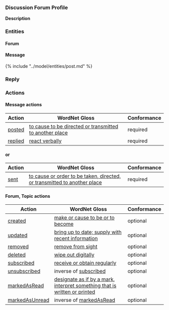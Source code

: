 ### Discussion Forum Profile

__Description__


### Entities

#### Forum


#### Message

{% include "../model/entities/post.md" %}


### Reply




### Actions

#### Message actions

| Action | WordNet Gloss | Conformance |
| ------ | ------------- | ----------- |
| [posted](http://purl.imsglobal.org/vocab/caliper/v1/action#Posted) | [to cause to be directed or transmitted to another place](http://wordnet-rdf.princeton.edu/wn31/201033289-v) |  required |
| [replied](http://purl.imsglobal.org/vocab/caliper/v1/action#Created) | [react verbally](http://wordnet-rdf.princeton.edu/wn31/200817348-v) |  required |

#### or

| Action | WordNet Gloss | Conformance |
| ------ | ------------- | ----------- |
| [sent](http://purl.imsglobal.org/vocab/caliper/v1/action#Sent) | [to cause or order to be taken, directed, or transmitted to another place](http://wordnet-rdf.princeton.edu/wn31/201439891-v) | required |

#### Forum, Topic actions

| Action | WordNet Gloss | Conformance |
| ------ | ------------- | ----------- |
| [created](http://purl.imsglobal.org/vocab/caliper/v1/action#Created) | [make or cause to be or to become](http://wordnet-rdf.princeton.edu/wn31/201620211-v) |optional |
| [updated](http://purl.imsglobal.org/vocab/caliper/v1/action#Updated) | [bring up to date; supply with recent information](http://wordnet-rdf.princeton.edu/wn31/200835207-v) | optional |
| [removed](http://purl.imsglobal.org/vocab/caliper/v1/action#Removed) | [remove from sight](http://wordnet-rdf.princeton.edu/wn31/200181704-v) | optional |
| [deleted](http://purl.imsglobal.org/vocab/caliper/v1/action#Deleted) | [wipe out digitally](http://wordnet-rdf.princeton.edu/wn31/201001860-v) | optional |
| [subscribed](http://purl.imsglobal.org/vocab/caliper/v1/action#Subscribed) | [receive or obtain regularly](http://wordnet-rdf.princeton.edu/wn31/202214527-v) | optional |
| [unsubscribed](http://purl.imsglobal.org/vocab/caliper/v1/action#Unsubscribed) | inverse of [subscribed](http://purl.imsglobal.org/vocab/caliper/v1/action#Subscribed) | optional |
| [markedAsRead](http://purl.imsglobal.org/vocab/caliper/v1/action#MarkedAsRead) | [designate as if by a mark](http://wordnet-rdf.princeton.edu/wn31/200923709-v), [interpret something that is written or printed](http://wordnet-rdf.princeton.edu/wn31/200626756-v) | optional |
| [markedAsUnread](http://purl.imsglobal.org/vocab/caliper/v1/action#MarkedAsUnread) | inverse of [markedAsRead](http://purl.imsglobal.org/vocab/caliper/v1/action#MarkedAsRead) | optional |
